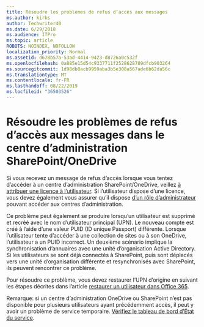 ```yaml
---
title: Résoudre les problèmes de refus d’accès aux messages
ms.author: kirks
author: Techwriter40
ms.date: 6/29/2018
ms.audience: ITPro
ms.topic: article
ROBOTS: NOINDEX, NOFOLLOW
localization_priority: Normal
ms.assetid: d678b57a-53ad-4414-9423-d8726a0c532f
ms.openlocfilehash: 0a885e15d54c9337711f2528628789dfcb903264
ms.sourcegitcommit: 1d98db8acb9959aba3b5e308a567ade6b62da56c
ms.translationtype: MT
ms.contentlocale: fr-FR
ms.lasthandoff: 08/22/2019
ms.locfileid: "36503526"
---
```

# <a name="troubleshoot-access-denied-messages-in-sharepointonedrive-admin-center"></a>Résoudre les problèmes de refus d’accès aux messages dans le centre d’administration SharePoint/OneDrive

Si vous recevez un message de refus d’accès lorsque vous tentez d’accéder à un centre d’administration SharePoint/OneDrive, veillez [à attribuer une licence à l’utilisateur](https://docs.microsoft.com/office365/admin/subscriptions-and-billing/assign-licenses-to-users?view=o365-worldwide&amp;tabs=One). Si l’utilisateur dispose d’une licence, vous devez également vous assurer qu’il dispose [d’un rôle d’administrateur](https://docs.microsoft.com/office365/admin/add-users/about-admin-roles?view=o365-worldwide) pouvant accéder aux centres d’administration.

Ce problème peut également se produire lorsqu’un utilisateur est supprimé et recréé avec le nom d’utilisateur principal (UPN). Le nouveau compte est créé à l’aide d’une valeur PUID (ID unique Passport) différente. Lorsque l’utilisateur tente d’accéder à une collection de sites ou à son OneDrive, l’utilisateur a un PUID incorrect. Un deuxième scénario implique la synchronisation d’annuaires avec une unité d’organisation Active Directory. Si les utilisateurs se sont déjà connectés à SharePoint, puis sont déplacés vers une unité d’organisation différente et resynchronisés avec SharePoint, ils peuvent rencontrer ce problème.

Pour résoudre ce problème, vous devez restaurer l’UPN d’origine en suivant les étapes décrites dans l’article [restaurer un utilisateur dans Office 365](https://docs.microsoft.com/office365/admin/add-users/restore-user?view=o365-worldwide).

Remarque: si un centre d’administration OneDrive ou SharePoint n’est pas disponible pour plusieurs utilisateurs ayant précédemment accès, il peut y avoir un problème de service temporaire.  [Vérifiez le tableau de bord d’État du service](https://portal.office.com/adminportal/home#/servicehealth).


